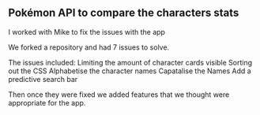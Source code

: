 ## Pokémon API to compare the characters stats

I worked with Mike to fix the issues with the app

We forked a repository and had 7 issues to solve.

The issues included:
  Limiting the amount of character cards visible
  Sorting out the CSS
  Alphabetise the character names
  Capatalise the Names
  Add a predictive search bar

Then once they were fixed we added features that we thought were appropriate for the app.